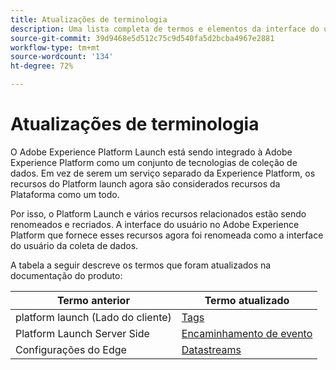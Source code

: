 ```yaml
---
title: Atualizações de terminologia
description: Uma lista completa de termos e elementos da interface do usuário afetados pela reformulação da marca do Adobe Experience Platform Launch.
source-git-commit: 39d9468e5d512c75c9d540fa5d2bcba4967e2881
workflow-type: tm+mt
source-wordcount: '134'
ht-degree: 72%

---
```


# Atualizações de terminologia

O Adobe Experience Platform Launch está sendo integrado à Adobe Experience Platform como um conjunto de tecnologias de coleção de dados. Em vez de serem um serviço separado da Experience Platform, os recursos do Platform launch agora são considerados recursos da Plataforma como um todo.

Por isso, o Platform Launch e vários recursos relacionados estão sendo renomeados e recriados. A interface do usuário no Adobe Experience Platform que fornece esses recursos agora foi renomeada como a interface do usuário da coleta de dados.

A tabela a seguir descreve os termos que foram atualizados na documentação do produto:

| Termo anterior | Termo atualizado |
|---|---|
| platform launch (Lado do cliente) | [Tags](./home.md) |
| Platform Launch Server Side | [Encaminhamento de evento](./ui/event-forwarding/overview.md) |
| Configurações do Edge | [Datastreams](https://experienceleague.adobe.com/docs/experience-platform/edge/fundamentals/datastreams.html?lang=pt-BR) |

